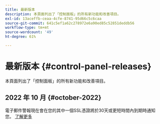 ```yaml
---
title: 最新版本
description: 本頁面列出了「控制面板」的所有新功能和改善項目。
exl-id: 13aceffb-ceaa-4cfe-8741-95d66c5c6caa
source-git-commit: 641c5ef1a62c278972e6a90ed85c52851deddb56
workflow-type: tm+mt
source-wordcount: '49'
ht-degree: 61%

---
```


# 最新版本 {#control-panel-releases}

本頁面列出了「控制面板」的所有新功能和改善項目。

## 2022 年 10 月 {#october-2022}

電子郵件警報現在會在您的其中一個SSL憑證將於30天或更短時間內到期時通知您。 [了解更多](../performance-monitoring/using/email-alerting.md)
